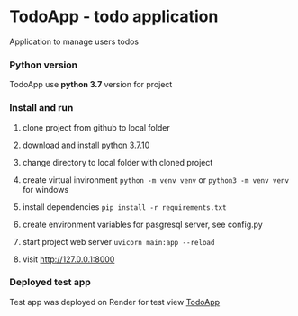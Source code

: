 # TodoApp - todo application

Application to manage users todos

### Python version

TodoApp use **python 3.7** version for project

### Install and run

1. clone project from github to local folder

2. download and install [python 3.7.10](https://www.python.org/ftp/python/3.7.10/python-3.7.10-amd64.exe)

3. change directory to local folder with cloned project

4. create virtual invironment `python -m venv venv` or `python3 -m venv venv` for windows

5. install dependencies `pip install -r requirements.txt`

6. create environment variables for pasgresql server, see config.py

7. start project web server `uvicorn main:app --reload`

8. visit http://127.0.0.1:8000

### Deployed test app

Test app was deployed on Render for test view [TodoApp](https://todoapp-iyp9.onrender.com)

   
